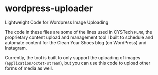 # wordpress-uploader
Lightweight Code for Wordpress Image Uploading

The code in these files are some of the lines used in CYSTech `PLNR`, the proprietary content upload and management tool I built to schedule and automate content for the Clean Your Shoes blog (on WordPress) and Instagram.

Currently, the tool is built to only support the uploading of images (`application/octet-stream`), but you can use this code to upload other forms of media as well.

